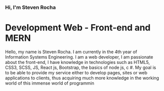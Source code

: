 ### Hi, I'm Steven Rocha
# Development Web - Front-end and MERN

Hello, my name is Steven Rocha. I am currently in the 4th year of Information Systems Engineering. I am a web developer, I am passionate about the front-end, I have knowledge in technologies such as HTML5, CSS3, SCSS, JS, React js, Bootstrap, the basics of node js, c #. My goal is to be able to provide my service either to develop pages, sites or web applications to clients, thus acquiring much more knowledge in the working world of this immense world of programmin
